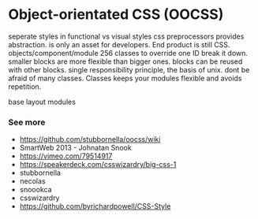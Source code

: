 # Object-orientated CSS (OOCSS)

seperate styles in functional vs visual styles
css preprocessors provides abstraction. is only an asset for developers. End product is still  CSS.
objects/component/module
256 classes to override one ID
break it down. smaller blocks are more flexible than bigger ones. blocks can be reused with other blocks.
single responsibility principle, the basis of unix.
dont be afraid of many classes. Classes keeps your modules flexible and avoids repetition.

base
layout
modules

### See more

- https://github.com/stubbornella/oocss/wiki
- SmartWeb 2013 - Johnatan Snook
- https://vimeo.com/79514917
- https://speakerdeck.com/csswizardry/big-css-1
- stubbornella
- necolas
- snoookca
- csswizardry
- https://github.com/byrichardpowell/CSS-Style
